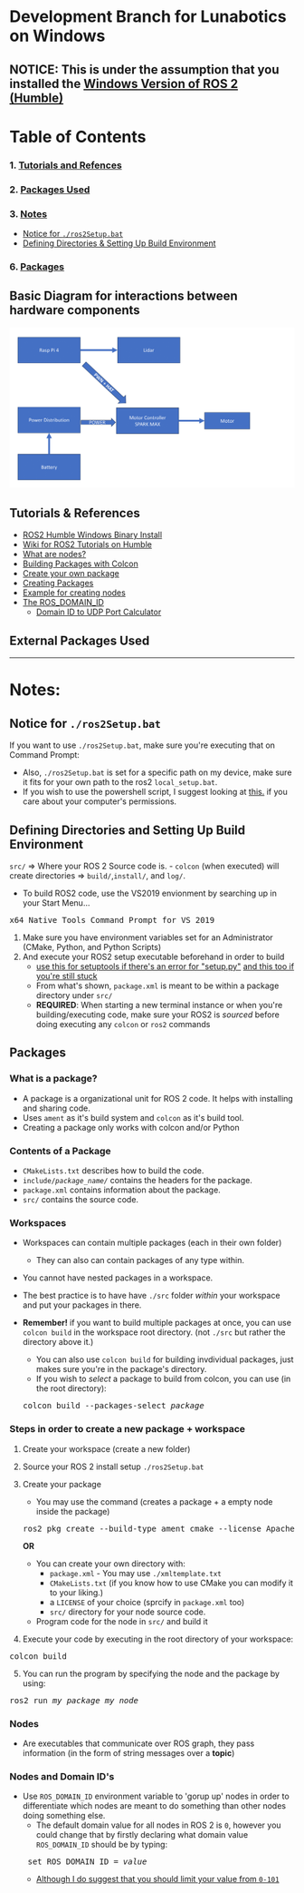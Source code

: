 # Development Branch for Lunabotics on Windows
## NOTICE: This is under the assumption that you installed the [Windows Version of ROS 2 (Humble)](https://docs.ros.org/en/humble/Installation/Windows-Install-Binary.html)

# Table of Contents
### 1. [Tutorials and Refences](#tutorials--references)
### 2. [Packages Used](#external-packages-used)
### 3. [Notes](#notes)
* [Notice for ```./ros2Setup.bat```](#notice-for-ros2setupbat)
* [Defining Directories & Setting Up Build Environment](#defining-directories-and-setting-up-build-environment)
### 6. [Packages](#packages)

## Basic Diagram for interactions between hardware components
![Diagram](./images/Diagram.png)

## Tutorials & References
- [ROS2 Humble Windows Binary Install](https://docs.ros.org/en/humble/Installation/Windows-Install-Binary.html)
- [Wiki for ROS2 Tutorials on Humble](https://docs.ros.org/en/humble/Tutorials.html)
- [What are nodes?](https://docs.ros.org/en/humble/Tutorials/Beginner-CLI-Tools/Understanding-ROS2-Nodes/Understanding-ROS2-Nodes.html)
- [Building Packages with Colcon](https://docs.ros.org/en/humble/Tutorials/Beginner-Client-Libraries/Colcon-Tutorial.html)
- [Create your own package](https://www.ros.org/reps/rep-0140.html)
- [Creating Packages](https://docs.ros.org/en/humble/Tutorials/Beginner-Client-Libraries/Colcon-Tutorial.html)
- [Example for creating nodes](https://github.com/ros2/demos/tree/humble/demo_nodes_cpp)
- [The ROS_DOMAIN_ID](https://docs.ros.org/en/humble/Concepts/Intermediate/About-Domain-ID.html)
    - [Domain ID to UDP Port Calculator](https://docs.ros.org/en/humble/Concepts/Intermediate/About-Domain-ID.html#domain-id-to-udp-port-calculator)


## External Packages Used

---
# Notes:

## Notice for ```./ros2Setup.bat```
If you want to use <code>./ros2Setup.bat</code>, make sure you're executing that on Command Prompt:
* Also, <code>./ros2Setup.bat</code> is set for a specific path on my device, make sure it fits for your own path to the ros2 <code>local_setup.bat</code>.
* If you wish to use the powershell script, I suggest looking at [this.](https:\go.microsoft.com\fwlink\?LinkID=135170) if you care about your computer's permissions.

## Defining Directories and Setting Up Build Environment
```src/``` => Where your ROS 2 Source code is.
    - ```colcon``` (when executed) will create directories => <code>build/</code>,<code>install/</code>, and <code>log/</code>.
* To build ROS2 code, use the VS2019 envionment by searching up in your Start Menu...

<pre>x64 Native Tools Command Prompt for VS 2019</pre>

1. Make sure you have environment variables set for an Administrator (CMake, Python, and Python Scripts)
2. And execute your ROS2 setup executable beforehand in order to build
    - [use this for setuptools if there's an error for "setup.py"](https://answers.ros.org/question/396439/setuptoolsdeprecationwarning-setuppy-install-is-deprecated-use-build-and-pip-and-other-standards-based-tools/) [and this too if you're still stuck](https://www.reddit.com/r/ROS/comments/wxkfes/colcon_build_failed_in_example_failed_examples/)
    - From what's shown, <code>package.xml</code> is meant to be within a package directory under <code>src/</code>
    - **REQUIRED**: When starting a new terminal instance or when you're building/executing code, make sure your ROS2 is *sourced* before doing executing any ```colcon``` or ```ros2``` commands

## Packages
### What is a package?
- A package is a organizational unit for ROS 2 code. It helps with installing and sharing code.
- Uses <code>ament</code> as it's build system and <code>colcon</code> as it's build tool.
- Creating a package only works with colcon and/or Python

### Contents of a Package
- <code>CMakeLists.txt</code> describes how to build the code.
- <code>include/<i>package_name/</i></code> contains the headers for the package.
- <code>package.xml</code> contains information about the package.
- <code>src/</code> contains the source code.

### Workspaces
- Workspaces can contain multiple packages (each in their own folder)
    - They can also can contain packages of any type within.
- You cannot have nested packages in a workspace.
- The best practice is to have have <code>./src</code> folder <i>within</i> your workspace and put your packages in there.

- <b>Remember!</b> if you want to build multiple packages at once, you can use <code>colcon build</code> in the workspace root directory. (not <code>./src</code> but rather the directory above it.)
    - You can also use <code>colcon build</code> for building invdividual packages, just makes sure you're in the package's directory.
    - If you wish to <i>select</i> a package to build from colcon, you can use (in the root directory):
    <pre>colcon build --packages-select <i>package</i></pre>

### Steps in order to create a new package + workspace
1. Create your workspace (create a new folder)
2. Source your ROS 2 install setup <code>./ros2Setup.bat</code>
3. Create your package 
    - You may use the command (creates a package + a empty node inside the package)
    <pre>ros2 pkg create --build-type ament_cmake --license Apache-2.0 --node-name <i>my_node</i> <i>my_package</i></pre>

    **OR**

    - You can create your own directory with:
        - ```package.xml``` - You may use ```./xmltemplate.txt```
        - ```CMakeLists.txt``` (if you know how to use CMake you can modify it to your liking.)
        - a ```LICENSE``` of your choice (sprcify in ```package.xml``` too)
        - ```src/``` directory for your node source code.
    - Program code for the node in ```src/``` and build it
4. Execute your code by executing in the root directory of your workspace:
<pre>colcon build</pre>

5. You can run the program by specifying the node and the package by using:
<pre>ros2 run <i>my_package</i> <i>my_node</i> </pre>

### Nodes
- Are executables that communicate over ROS graph, they pass information (in the form of string messages over a **topic**)
 
### Nodes and Domain ID's
- Use ```ROS_DOMAIN_ID``` environment variable to 'gorup up' nodes in order to differentiate which nodes are meant to do something than other nodes doing something else.
    - The default domain value for all nodes in ROS 2 is ```0```, however you could change that by firstly declaring what domain value ```ROS_DOMAIN_ID``` should be by typing:
    <pre> set ROS_DOMAIN_ID = <i>value</i></pre>
    -  [Although I do suggest that you should limit your value from ```0-101```](https://docs.ros.org/en/humble/Concepts/Intermediate/About-Domain-ID.html#platform-specific-constraintsI30@">DfhfN!s5)